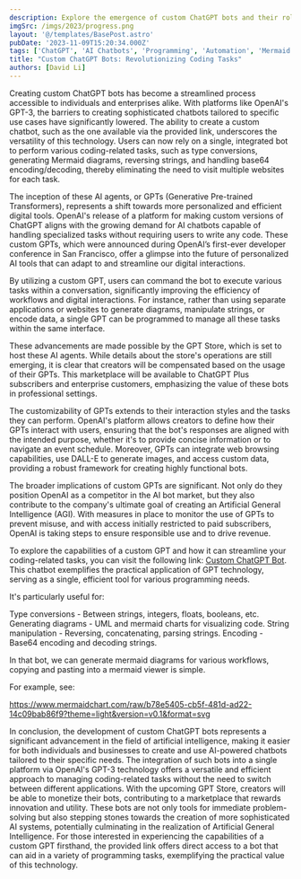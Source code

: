 ```yaml
---
description: Explore the emergence of custom ChatGPT bots and their role in streamlining coding-related tasks. Discover how OpenAI's GPT facilitates the creation of tailored AI chatbots for various applications such as type conversions, diagram generation, string manipulation, and encoding.
imgSrc: /imgs/2023/progress.png
layout: '@/templates/BasePost.astro'
pubDate: '2023-11-09T15:20:34.000Z'
tags: ['ChatGPT', 'AI Chatbots', 'Programming', 'Automation', 'Mermaid Diagrams']
title: "Custom ChatGPT Bots: Revolutionizing Coding Tasks"
authors: [David Li]
---
```



Creating custom ChatGPT bots has become a streamlined process accessible to individuals and enterprises alike. With platforms like OpenAI's GPT-3, the barriers to creating sophisticated chatbots tailored to specific use cases have significantly lowered. The ability to create a custom chatbot, such as the one available via the provided link, underscores the versatility of this technology. Users can now rely on a single, integrated bot to perform various coding-related tasks, such as type conversions, generating Mermaid diagrams, reversing strings, and handling base64 encoding/decoding, thereby eliminating the need to visit multiple websites for each task.

The inception of these AI agents, or GPTs (Generative Pre-trained Transformers), represents a shift towards more personalized and efficient digital tools. OpenAI's release of a platform for making custom versions of ChatGPT aligns with the growing demand for AI chatbots capable of handling specialized tasks without requiring users to write any code. These custom GPTs, which were announced during OpenAI’s first-ever developer conference in San Francisco, offer a glimpse into the future of personalized AI tools that can adapt to and streamline our digital interactions.

By utilizing a custom GPT, users can command the bot to execute various tasks within a conversation, significantly improving the efficiency of workflows and digital interactions. For instance, rather than using separate applications or websites to generate diagrams, manipulate strings, or encode data, a single GPT can be programmed to manage all these tasks within the same interface.

These advancements are made possible by the GPT Store, which is set to host these AI agents. While details about the store's operations are still emerging, it is clear that creators will be compensated based on the usage of their GPTs. This marketplace will be available to ChatGPT Plus subscribers and enterprise customers, emphasizing the value of these bots in professional settings.

The customizability of GPTs extends to their interaction styles and the tasks they can perform. OpenAI's platform allows creators to define how their GPTs interact with users, ensuring that the bot's responses are aligned with the intended purpose, whether it's to provide concise information or to navigate an event schedule. Moreover, GPTs can integrate web browsing capabilities, use DALL-E to generate images, and access custom data, providing a robust framework for creating highly functional bots.

The broader implications of custom GPTs are significant. Not only do they position OpenAI as a competitor in the AI bot market, but they also contribute to the company's ultimate goal of creating an Artificial General Intelligence (AGI). With measures in place to monitor the use of GPTs to prevent misuse, and with access initially restricted to paid subscribers, OpenAI is taking steps to ensure responsible use and to drive revenue.

To explore the capabilities of a custom GPT and how it can streamline your coding-related tasks, you can visit the following link: [Custom ChatGPT Bot](https://chat.openai.com/share/02cf4cbd-0574-4aee-8e24-1ad6d02d234d). This chatbot exemplifies the practical application of GPT technology, serving as a single, efficient tool for various programming needs.

It's particularly useful for:

Type conversions - Between strings, integers, floats, booleans, etc.
Generating diagrams - UML and mermaid charts for visualizing code.
String manipulation - Reversing, concatenating, parsing strings.
Encoding - Base64 encoding and decoding strings.


In that bot, we can generate mermaid diagrams for various workflows, copying and pasting into a mermaid viewer is simple.

For example, see:

https://www.mermaidchart.com/raw/b78e5405-cb5f-481d-ad22-14c09bab86f9?theme=light&version=v0.1&format=svg

In conclusion, the development of custom ChatGPT bots represents a significant advancement in the field of artificial intelligence, making it easier for both individuals and businesses to create and use AI-powered chatbots tailored to their specific needs. The integration of such bots into a single platform via OpenAI's GPT-3 technology offers a versatile and efficient approach to managing coding-related tasks without the need to switch between different applications. With the upcoming GPT Store, creators will be able to monetize their bots, contributing to a marketplace that rewards innovation and utility. These bots are not only tools for immediate problem-solving but also stepping stones towards the creation of more sophisticated AI systems, potentially culminating in the realization of Artificial General Intelligence. For those interested in experiencing the capabilities of a custom GPT firsthand, the provided link offers direct access to a bot that can aid in a variety of programming tasks, exemplifying the practical value of this technology.